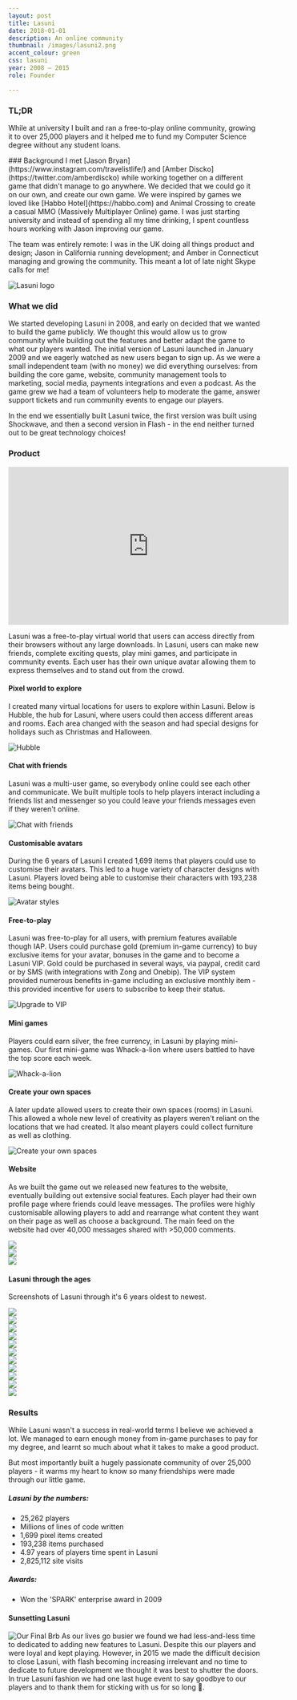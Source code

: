 ```yaml
---
layout: post
title: Lasuni
date: 2018-01-01
description: An online community
thumbnail: /images/lasuni2.png
accent_colour: green
css: lasuni
year: 2008 – 2015
role: Founder

---
```

<div class="text_container" markdown="1">

### TL;DR
While at university I built and ran a free-to-play online community, growing it to over 25,000 players and it helped me to fund my Computer Science degree without any student loans.

<div class="flex_container">
<div class="two-third" markdown="1">
### Background
I met [Jason Bryan](https://www.instagram.com/travelistlife/) and [Amber Discko](https://twitter.com/amberdiscko) while working together on a different game that didn't manage to go anywhere. We decided that we could go it on our own, and create our own game. We were inspired by games we loved like [Habbo Hotel](https://habbo.com) and Animal Crossing to create a casual MMO (Massively Multiplayer Online) game. I was just starting university and instead of spending all my time drinking, I spent countless hours working with Jason improving our game.

The team was entirely remote: I was in the UK doing all things product and design; Jason in California running development; and Amber in Connecticut managing and growing the community. This meant a lot of late night Skype calls for me!

</div>
<div class="one-third">
<img src="/images/lasuni/logo_large.png" alt="Lasuni logo" title="Lasuni logo" />
</div>
</div>

### What we did
We started developing Lasuni in 2008, and early on decided that we wanted to build the game publicly. We thought this would allow us to grow community while building out the features and better adapt the game to what our players wanted. The initial version of Lasuni launched in January 2009 and we eagerly watched as new users began to sign up. As we were a small independent team (with no money) we did everything ourselves: from building the core game, website, community management tools to marketing, social media, payments integrations and even a podcast. As the game grew we had a team of volunteers help to moderate the game, answer support tickets and run community events to engage our players.

In the end we essentially built Lasuni twice, the first version was built using Shockwave, and then a second version in Flash - in the end neither turned out to be great technology choices!

### Product

<div class="youtube">
<iframe width="560" height="315" src="https://www.youtube.com/embed/OWZ5NLGAZak" frameborder="0" allow="autoplay; encrypted-media" allowfullscreen></iframe>
</div>

Lasuni was a free-to-play virtual world that users can access directly from their browsers without any large downloads. In Lasuni, users can make new friends, complete exciting quests, play mini games, and participate in community events. Each user has their own unique avatar allowing them to express themselves and to stand out from the crowd.



#### Pixel world to explore
I created many virtual locations for users to explore within Lasuni. Below is Hubble, the hub for Lasuni, where users could then access different areas and rooms. Each area changed with the season and had special designs for holidays such as Christmas and Halloween.

![Hubble](/images/lasuni/hubble.png)

#### Chat with friends
Lasuni was a multi-user game, so everybody online could see each other and communicate. We built multiple tools to help players interact including a friends list and messenger so you could leave your friends messages even if they weren't online.

![Chat with friends](/images/lasuni/Oct11.png)

#### Customisable avatars
During the 6 years of Lasuni I created 1,699 items that players could use to customise their avatars. This led to a huge variety of character designs with Lasuni. Players loved being able to customise their characters with 193,238 items being bought.

![Avatar styles](/images/lasuni/avatars.png)

#### Free-to-play
Lasuni was free-to-play for all users, with premium features available though IAP. Users could purchase gold (premium in-game currency) to buy exclusive items for your avatar, bonuses in the game and to become a Lasuni VIP. Gold could be purchased in several ways, via paypal, credit card or by SMS (with integrations with Zong and Onebip). The VIP system provided numerous benefits in-game including an exclusive monthly item - this provided incentive for users to subscribe to keep their status.

![Upgrade to VIP](/images/lasuni/vip.png)

#### Mini games
Players could earn silver, the free currency, in Lasuni by playing mini-games. Our first mini-game was Whack-a-lion where users battled to have the top score each week.

![Whack-a-lion](/images/lasuni/Whack-a-lion.png)

#### Create your own spaces
A later update allowed users to create their own spaces (rooms) in Lasuni. This allowed a whole new level of creativity as players weren't reliant on the locations that we had created. It also meant players could collect furniture as well as clothing.

![Create your own spaces](/images/lasuni/Mar15-2.png)

#### Website
As we built the game out we released new features to the website, eventually building out extensive social features. Each player had their own profile page where friends could leave messages. The profiles were highly customisable allowing players to add and rearrange what content they want on their page as well as choose a background. The main feed on the website had over 40,000 messages shared with >50,000 comments.

</div>
<div class="image-carousel js-flickity" data-flickity='{ "imagesLoaded": true }'>
  <div class="image-cell"><img src="/images/lasuni/oldsite.png" /></div>
  <div class="image-cell"><img src="/images/lasuni/Lasuni_Website.png" /></div>
  <div class="image-cell"><img src="/images/lasuni/newsite.png" /></div>
</div>

<div class="text_container" markdown="1">

#### Lasuni through the ages
Screenshots of Lasuni through it's 6 years oldest to newest.

</div>
<div class="image-carousel js-flickity" data-flickity='{ "imagesLoaded": true }'>
  <div class="image-cell"><img src="/images/lasuni/Dec09.png" /></div>
  <div class="image-cell"><img src="/images/lasuni/Gertrudeshome.png" /></div>
  <div class="image-cell"><img src="/images/lasuni/UI.png" /></div>
  <div class="image-cell"><img src="/images/lasuni/Feb10.png" /></div>
  <div class="image-cell"><img src="/images/lasuni/salon.png" /></div>
  <div class="image-cell"><img src="/images/lasuni/Oct10.png" /></div>
  <div class="image-cell"><img src="/images/lasuni/Oct11.png" /></div>
  <div class="image-cell"><img src="/images/lasuni/Oct13.png" /></div>
  <div class="image-cell"><img src="/images/lasuni/Nov14.png" /></div>
  <div class="image-cell"><img src="/images/lasuni/Mar15-2.png" /></div>
  <div class="image-cell"><img src="/images/lasuni/Mar15-1.png" /></div>
</div>

<div class="text_container" markdown="1">

### Results
While Lasuni wasn't a success in real-world terms I believe we achieved a lot. We managed to earn enough money from in-game purchases to pay for my degree, and learnt so much about what it takes to make a good product.

But most importantly built a hugely passionate community of over 25,000 players - it warms my heart to know so many friendships were made through our little game.

##### Lasuni by the numbers:
- 25,262 players
- Millions of lines of code written
- 1,699 pixel items created
- 193,238 items purchased
- 4.97 years of players time spent in Lasuni
- 2,825,112 site visits

##### Awards:
- Won the 'SPARK' enterprise award in 2009

#### Sunsetting Lasuni
![Our Final Brb](/images/lasuni/finalbrb.png)
As our lives go busier we found we had less-and-less time to dedicated to adding new features to Lasuni. Despite this our players and were loyal and kept playing. However, in 2015 we made the difficult decision to close Lasuni, with flash becoming increasing irrelevant and no time to dedicate to future development we thought it was best to shutter the doors. In true Lasuni fashion we had one last huge event to say goodbye to our players and to thank them for sticking with us for so long 💖.

</div>
